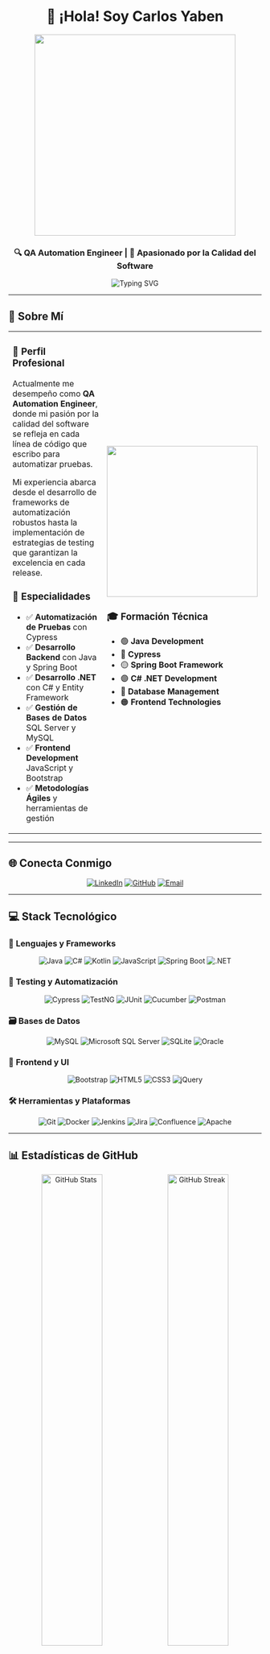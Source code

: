 <div align="center">

# 👋 ¡Hola! Soy Carlos Yaben

<img src="https://user-images.githubusercontent.com/74038190/213910845-af37a709-8995-40d6-be59-724526e3c3d7.gif" width="400">

### 🔍 QA Automation Engineer | 🚀 Apasionado por la Calidad del Software

<img src="https://readme-typing-svg.herokuapp.com?font=Fira+Code&weight=500&size=24&pause=1000&color=9745F5&center=true&vCenter=true&width=600&lines=QA+Automation+Engineer;Java+%7C+Selenium+%7C+C%23+Developer;Spring+Boot+%7C+SQL+Expert;JavaScript+%7C+Bootstrap+Specialist" alt="Typing SVG" />

---

</div>

## 💫 Sobre Mí

<table>
<tr>
<td width="60%">

### 🎯 **Perfil Profesional**

Actualmente me desempeño como **QA Automation Engineer**, donde mi pasión por la calidad del software se refleja en cada línea de código que escribo para automatizar pruebas. 

Mi experiencia abarca desde el desarrollo de frameworks de automatización robustos hasta la implementación de estrategias de testing que garantizan la excelencia en cada release.

### 🚀 **Especialidades**
- ✅ **Automatización de Pruebas** con Cypress
- ✅ **Desarrollo Backend** con Java y Spring Boot
- ✅ **Desarrollo .NET** con C# y Entity Framework
- ✅ **Gestión de Bases de Datos** SQL Server y MySQL
- ✅ **Frontend Development** JavaScript y Bootstrap
- ✅ **Metodologías Ágiles** y herramientas de gestión

</td>
<td width="40%">

<img src="https://user-images.githubusercontent.com/74038190/229223263-cf2e4b07-2615-4f87-9c38-e37600f8381a.gif" width="300">

### 🎓 **Formación Técnica**
- 🟢 **Java Development**
- 🔵 **Cypress**
- 🟡 **Spring Boot Framework**
- 🟣 **C# .NET Development**
- 🔴 **Database Management**
- 🟠 **Frontend Technologies**

</td>
</tr>
</table>

---

## 🌐 Conecta Conmigo

<div align="center">

[![LinkedIn](https://img.shields.io/badge/LinkedIn-0077B5?style=for-the-badge&logo=linkedin&logoColor=white&labelColor=0077B5)](https://www.linkedin.com/in/carlos-yaben/)
[![GitHub](https://img.shields.io/badge/GitHub-100000?style=for-the-badge&logo=github&logoColor=white&labelColor=181717)](https://github.com/carlos-2790)
[![Email](https://img.shields.io/badge/Email-D14836?style=for-the-badge&logo=gmail&logoColor=white&labelColor=D14836)](mailto:tu.carlosyaben@gmail.com)

</div>

---

## 💻 Stack Tecnológico

### 🔧 **Lenguajes y Frameworks**
<div align="center">

![Java](https://img.shields.io/badge/Java-ED8B00?style=for-the-badge&logo=openjdk&logoColor=white)
![C#](https://img.shields.io/badge/C%23-239120?style=for-the-badge&logo=c-sharp&logoColor=white)
![Kotlin](https://img.shields.io/badge/Kotlin-0095D5?style=for-the-badge&logo=kotlin&logoColor=white)
![JavaScript](https://img.shields.io/badge/JavaScript-F7DF1E?style=for-the-badge&logo=javascript&logoColor=black)
![Spring Boot](https://img.shields.io/badge/Spring_Boot-6DB33F?style=for-the-badge&logo=spring-boot&logoColor=white)
![.NET](https://img.shields.io/badge/.NET-5C2D91?style=for-the-badge&logo=.net&logoColor=white)

</div>

### 🧪 **Testing y Automatización**
<div align="center">

![Cypress](https://img.shields.io/badge/Cypress-17202C?style=for-the-badge&logo=cypress&logoColor=white)
![TestNG](https://img.shields.io/badge/TestNG-FF6600?style=for-the-badge&logo=testng&logoColor=white)
![JUnit](https://img.shields.io/badge/JUnit-25A162?style=for-the-badge&logo=junit5&logoColor=white)
![Cucumber](https://img.shields.io/badge/Cucumber-23D96C?style=for-the-badge&logo=cucumber&logoColor=white)
![Postman](https://img.shields.io/badge/Postman-FF6C37?style=for-the-badge&logo=postman&logoColor=white)

</div>

### 🗃️ **Bases de Datos**
<div align="center">

![MySQL](https://img.shields.io/badge/MySQL-4479A1?style=for-the-badge&logo=mysql&logoColor=white)
![Microsoft SQL Server](https://img.shields.io/badge/Microsoft%20SQL%20Server-CC2927?style=for-the-badge&logo=microsoft%20sql%20server&logoColor=white)
![SQLite](https://img.shields.io/badge/SQLite-07405E?style=for-the-badge&logo=sqlite&logoColor=white)
![Oracle](https://img.shields.io/badge/Oracle-F80000?style=for-the-badge&logo=oracle&logoColor=white)

</div>

### 🎨 **Frontend y UI**
<div align="center">

![Bootstrap](https://img.shields.io/badge/Bootstrap-563D7C?style=for-the-badge&logo=bootstrap&logoColor=white)
![HTML5](https://img.shields.io/badge/HTML5-E34F26?style=for-the-badge&logo=html5&logoColor=white)
![CSS3](https://img.shields.io/badge/CSS3-1572B6?style=for-the-badge&logo=css3&logoColor=white)
![jQuery](https://img.shields.io/badge/jQuery-0769AD?style=for-the-badge&logo=jquery&logoColor=white)

</div>

### 🛠️ **Herramientas y Plataformas**
<div align="center">

![Git](https://img.shields.io/badge/Git-F05032?style=for-the-badge&logo=git&logoColor=white)
![Docker](https://img.shields.io/badge/Docker-2496ED?style=for-the-badge&logo=docker&logoColor=white)
![Jenkins](https://img.shields.io/badge/Jenkins-D24939?style=for-the-badge&logo=jenkins&logoColor=white)
![Jira](https://img.shields.io/badge/Jira-0A0FFF?style=for-the-badge&logo=jira&logoColor=white)
![Confluence](https://img.shields.io/badge/Confluence-172BF4?style=for-the-badge&logo=confluence&logoColor=white)
![Apache](https://img.shields.io/badge/Apache-D42029?style=for-the-badge&logo=apache&logoColor=white)

</div>

---

## 📊 Estadísticas de GitHub

<div align="center">

<img width="49%" src="https://github-readme-stats.vercel.app/api?username=carlos-2790&theme=radical&hide_border=false&include_all_commits=true&count_private=false" alt="GitHub Stats">
<img width="49%" src="https://github-readme-streak-stats.herokuapp.com/?user=carlos-2790&theme=radical&hide_border=false" alt="GitHub Streak">

</div>

<div align="center">

<img width="60%" src="https://github-readme-stats.vercel.app/api/top-langs/?username=carlos-2790&theme=radical&hide_border=false&include_all_commits=true&count_private=false&layout=compact" alt="Top Languages">

</div>

---

## 🏆 Logros y Trofeos

<div align="center">

<img src="https://github-profile-trophy.vercel.app/?username=carlos-2790&theme=radical&no-frame=true&no-bg=true&margin-w=4&row=2&column=4" alt="GitHub Trophies">

</div>

---

## 🔥 Actividad Reciente

<div align="center">

<img src="https://github-readme-activity-graph.vercel.app/graph?username=carlos-2790&theme=react-dark&hide_border=true" alt="Activity Graph">

</div>

---

## 🎯 Proyectos Destacados

<div align="center">

### 🌟 Últimos Repositorios

[![InventarioStock](https://github-readme-stats.vercel.app/api/pin/?username=carlos-2790&repo=InventarioStock&theme=radical&hide_border=false)](https://github.com/carlos-2790/InventarioStock)

</div>

---

## 📈 Contribuciones

<div align="center">

### 💪 Mi Filosofía de Trabajo

<table>
<tr>
<td align="center" width="33%">
<img src="https://user-images.githubusercontent.com/74038190/212257454-16e3712e-945a-4ca2-b238-408ad0bf87e6.gif" width="100">
<br><strong>🎯 Calidad Primero</strong>
<br>"La calidad no es un acto, es un hábito"
</td>
<td align="center" width="33%">
<img src="https://user-images.githubusercontent.com/74038190/212257468-1e9a91f1-b626-4baa-b15d-5c385dfa7ed2.gif" width="100">
<br><strong>🚀 Innovación Continua</strong>
<br>"Siempre buscando nuevas formas de automatizar"
</td>
<td align="center" width="33%">
<img src="https://user-images.githubusercontent.com/74038190/212257465-7ce8d493-cac5-494e-982a-5a9deb852c4b.gif" width="100">
<br><strong>🤝 Trabajo en Equipo</strong>
<br>"Juntos logramos más"
</td>
</tr>
</table>

</div>

---

## 🎨 Datos Curiosos

<div align="center">

<details>
<summary>🎯 <strong>Mis Métricas de Testing</strong></summary>
<br>

- 🐛 **Bugs Encontrados**: 500+ bugs críticos detectados
- 🧪 **Tests Automatizados**: 1000+ casos de prueba automatizados
- ⚡ **Tiempo Ahorrado**: 70% reducción en tiempo de testing manual
- 🏆 **Proyectos Entregados**: 15+ proyectos con 0 bugs en producción

</details>

<details>
<summary>⚡ <strong>Tecnologías que me Emocionan</strong></summary>
<br>

- 🤖 **IA en Testing**: Explorando ML para predicción de bugs
- 🔮 **Playwright**: Nueva generación de automatización web
- 🐍 **Python**: Expandiendo hacia data science en QA
- ☁️ **Cloud Testing**: AWS y Azure para testing distribuido

</details>

<details>
<summary>🎵 <strong>Cuando no estoy programando...</strong></summary>
<br>

- 📚 Leyendo sobre nuevas metodologías de testing
- 🎮 Gaming (porque también hay que testear los juegos 😄)
- 🌱 Contribuyendo a proyectos open source
- ☕ Perfeccionando mi café mientras debug código

</details>

</div>

---

## 📫 ¿Hablamos?

<div align="center">

### 💼 **Abierto a Oportunidades**

Siempre estoy interesado en proyectos desafiantes que me permitan crecer profesionalmente y contribuir con mi experiencia en QA Automation.

**¿Buscas un QA Automation Engineer confiable?** 

[![Contact Me](https://img.shields.io/badge/📧%20Contáctame-blue?style=for-the-badge)](mailto:tu.email@gmail.com)
[![LinkedIn](https://img.shields.io/badge/💼%20LinkedIn-0077B5?style=for-the-badge)](https://www.linkedin.com/in/carlos-yaben/)

<img src="https://user-images.githubusercontent.com/74038190/212284100-561aa473-3905-4a80-b561-0d28506553ee.gif" width="400">

**"El testing no se trata de encontrar bugs, se trata de prevenir que lleguen al usuario"**

---

[![Profile Views](https://visitcount.itsvg.in/api?id=carlos-2790&icon=2&color=9745F5)](https://visitcount.itsvg.in)
[![GitHub Followers](https://img.shields.io/github/followers/carlos-2790?style=social)](https://github.com/carlos-2790)
[![GitHub Stars](https://img.shields.io/github/stars/carlos-2790?style=social)](https://github.com/carlos-2790)

</div>

<div align="center">

### 🌟 ¡Gracias por visitar mi perfil! 🌟

<img src="https://user-images.githubusercontent.com/74038190/213844263-a8897a51-32f4-4b3b-b5c2-e1528b89f6f3.png" width="50">

**¡Que tengas un día increíble!** ✨

</div>

